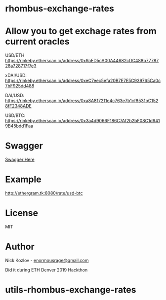 # rhombus-exchange-rates

# Allow you to get exchage rates from current oracles
USD/ETH https://rinkeby.etherscan.io/address/0x9aED5cA00A44682cDC488b7778728a728717f7e3

xDAI/USD: https://rinkeby.etherscan.io/address/0xeC7eec5efa20B7E7E5C939765Ca0c7bF925dd488

DAI/USD: https://rinkeby.etherscan.io/address/0xa8A817211e4c763e7b1cf8531bC1528fF2348ADE

USD/BTC: https://rinkeby.etherscan.io/address/0x3a4d9066F186C7Af2b2bF08C1d9419B45bdd1Faa

# Swagger
[Swagger Here](https://ethergram.tk/rate/swagger/)

# Example
http://ethergram.tk:8080/rate/usd-btc 

# License 
MIT

# Author 
Nick Kozlov - enormousrage@gmail.com

Did it during ETH Denver 2019 Hackthon
# utils-rhombus-exchange-rates
